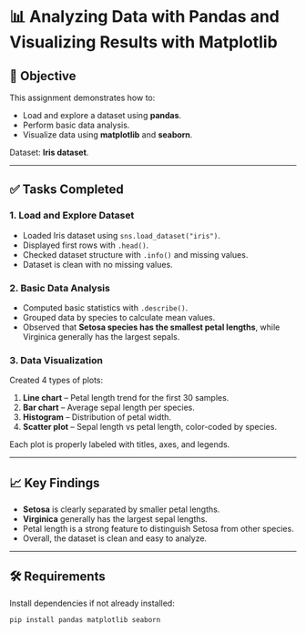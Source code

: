 # 📊 Analyzing Data with Pandas and Visualizing Results with Matplotlib

## 🎯 Objective
This assignment demonstrates how to:
- Load and explore a dataset using **pandas**.
- Perform basic data analysis.
- Visualize data using **matplotlib** and **seaborn**.

Dataset: **Iris dataset**.

---

## ✅ Tasks Completed

### 1. Load and Explore Dataset
- Loaded Iris dataset using `sns.load_dataset("iris")`.
- Displayed first rows with `.head()`.
- Checked dataset structure with `.info()` and missing values.
- Dataset is clean with no missing values.

### 2. Basic Data Analysis
- Computed basic statistics with `.describe()`.
- Grouped data by species to calculate mean values.
- Observed that **Setosa species has the smallest petal lengths**, while Virginica generally has the largest sepals.

### 3. Data Visualization
Created 4 types of plots:

1. **Line chart** – Petal length trend for the first 30 samples.  
2. **Bar chart** – Average sepal length per species.  
3. **Histogram** – Distribution of petal width.  
4. **Scatter plot** – Sepal length vs petal length, color-coded by species.  

Each plot is properly labeled with titles, axes, and legends.

---

## 📈 Key Findings
- **Setosa** is clearly separated by smaller petal lengths.  
- **Virginica** generally has the largest sepal lengths.  
- Petal length is a strong feature to distinguish Setosa from other species.  
- Overall, the dataset is clean and easy to analyze.

---

## 🛠️ Requirements
Install dependencies if not already installed:
```bash
pip install pandas matplotlib seaborn
